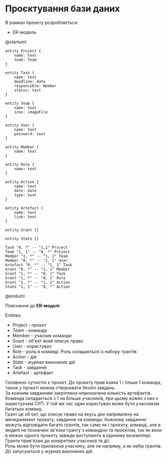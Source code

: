 # Проєктування бази даних

В рамках проекту розробляється: 

- ER-модель

@startuml

    entity Project {
        name: text
        team: Team
    }

    entity Task {
        name: text
        deadline: date
        responsible: Member
        status: text
    }

    entity Team {
        name: text
        icon: imageFile
    }

    entity User {
        name: text
        password: text
    }
    
    entity Member {
        name: text
    }

    entity Role {
        name: text
    }

    entity Action {
        name: text
        date: date
        type: text
    }

    entity Artefact {
        name: text
        link: text
    }
    
    entity Grant {}
    
    entity State {}

    Task "0, *" -- "1,1" Project
    Team "1, 1" -- "0, *" Project
    Member "1, *" -- "1, 1" Team
    Member "0, *" -- "1, 1" User
    Artefact "0, *" -- "1, 1" Task
    Grant "0, *" -- "1, 1" Member
    Grant "1, *" -- "0, 1" Task
    Grant "1, *" -- "0, 1" Role
    Grant "1, *" -- "1, 1" Action
    State "1, 1" -- "0, *" Action

@enduml

Пояснення до **ER-моделі**:

Entities:
- Project - проєкт
- Team - команда
- Member - учасник команди
- Grant - об'єкт який описує право
- User - користувач
- Role - роль в команді. Роль складається із набору грантів
- Action - дія
- State - журнал виконаних дій
- Task - завдання
- Artefact - артефакт

Головною сутністю є проєкт. До проєкту прив'язана 1 і тільки 1 команда, також у проєкті можна створювати безліч завдань.<br>
За кожним завданням закріплена невизначена кількість артефактів.<br>
Команда складається з 1 чи більше учасників, при цьому кожен з них є користуачем СУП. У той же час один користувач може бути учасником багатьох команд.<br>
Грант це об'єкт, що описує право на якусь дію напрямлену на менеджемент проєкту, завдання чи команди. Кожному завданню можуть відповідати багато грантів, так само як і проєкту, команді, але в моделі не позначені зв'язки гранту з командою та проєктом, так як вони в межах одного проєкту завжди виступають в єдиному екземплярі. Гранти прив'язані до конкретних учасника та дії.<br>
Роль може бути присвоєна учаснику, але не напряму, а як набір грантів.<br>
Дії запусуються у журнал виконаних дій.